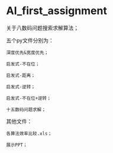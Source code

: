 # AI_first_assignment
关于八数码问题搜索求解算法；

五个py文件分别为：

	深度优先&宽度优先；
  
	启发式-不在位；
  
	启发式-距离；
  
	启发式-逆转；
  
	启发式-不在位+逆转；
	
	十五数码问题求解；
	
其他文件：
	
	各算法效率比较.xls；
	
	展示PPT；
